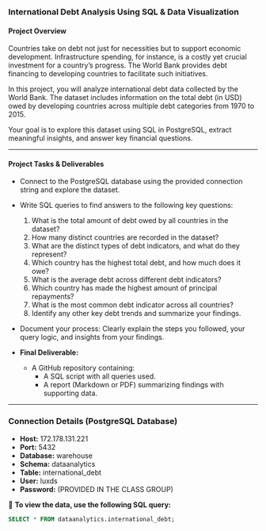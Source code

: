 ### **International Debt Analysis Using SQL & Data Visualization**

#### **Project Overview**  
Countries take on debt not just for necessities but to support economic development. Infrastructure spending, for instance, is a costly yet crucial investment for a country’s progress. The World Bank provides debt financing to developing countries to facilitate such initiatives.  

In this project, you will analyze international debt data collected by the World Bank. The dataset includes information on the total debt (in USD) owed by developing countries across multiple debt categories from 1970 to 2015.  

Your goal is to explore this dataset using SQL in PostgreSQL, extract meaningful insights, and answer key financial questions.  

---

#### **Project Tasks & Deliverables**  

- Connect to the PostgreSQL database using the provided connection string and explore the dataset.  
- Write SQL queries to find answers to the following key questions:  

  1. What is the total amount of debt owed by all countries in the dataset?  
  2. How many distinct countries are recorded in the dataset?  
  3. What are the distinct types of debt indicators, and what do they represent?  
  4. Which country has the highest total debt, and how much does it owe?  
  5. What is the average debt across different debt indicators?  
  6. Which country has made the highest amount of principal repayments?  
  7. What is the most common debt indicator across all countries?  
  8. Identify any other key debt trends and summarize your findings.  

- Document your process: Clearly explain the steps you followed, your query logic, and insights from your findings.  
- **Final Deliverable:**  

  - A GitHub repository containing:  
    - A SQL script with all queries used.  
    - A report (Markdown or PDF) summarizing findings with supporting data.  
---

### **Connection Details (PostgreSQL Database)**  

- **Host:** 172.178.131.221  
- **Port:** 5432  
- **Database:** warehouse  
- **Schema:** dataanalytics  
- **Table:** international_debt  
- **User:** luxds  
- **Password:** (PROVIDED IN THE CLASS GROUP)

📌 **To view the data, use the following SQL query:**  

```sql
SELECT * FROM dataanalytics.international_debt;
